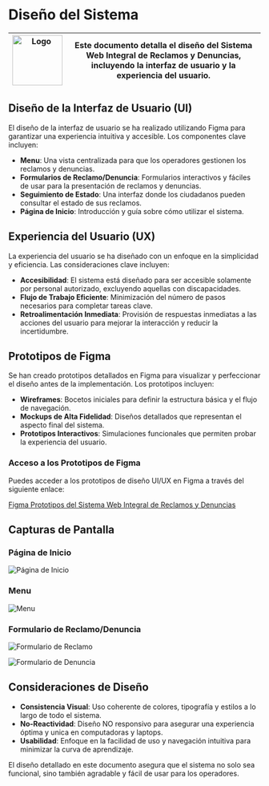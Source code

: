 # Diseño del Sistema
| <img src="../assets/docs/logo-diseño.png" alt="Logo" width="100"/> | Este documento detalla el diseño del Sistema Web Integral de Reclamos y Denuncias, incluyendo la interfaz de usuario y la experiencia del usuario. |
|------------------------------------------------|---------------------------------------------------------------------------------------------------------------------------------------------------------------------------------------------------------------------------|

## Diseño de la Interfaz de Usuario (UI)

El diseño de la interfaz de usuario se ha realizado utilizando Figma para garantizar una experiencia intuitiva y accesible. Los componentes clave incluyen:

- **Menu**: Una vista centralizada para que los operadores gestionen los reclamos y denuncias.
- **Formularios de Reclamo/Denuncia**: Formularios interactivos y fáciles de usar para la presentación de reclamos y denuncias.
- **Seguimiento de Estado**: Una interfaz donde los ciudadanos pueden consultar el estado de sus reclamos.
- **Página de Inicio**: Introducción y guía sobre cómo utilizar el sistema.

## Experiencia del Usuario (UX)

La experiencia del usuario se ha diseñado con un enfoque en la simplicidad y eficiencia. Las consideraciones clave incluyen:

- **Accesibilidad**: El sistema está diseñado para ser accesible solamente por personal autorizado, excluyendo aquellas con discapacidades.
- **Flujo de Trabajo Eficiente**: Minimización del número de pasos necesarios para completar tareas clave.
- **Retroalimentación Inmediata**: Provisión de respuestas inmediatas a las acciones del usuario para mejorar la interacción y reducir la incertidumbre.

## Prototipos de Figma

Se han creado prototipos detallados en Figma para visualizar y perfeccionar el diseño antes de la implementación. Los prototipos incluyen:

- **Wireframes**: Bocetos iniciales para definir la estructura básica y el flujo de navegación.
- **Mockups de Alta Fidelidad**: Diseños detallados que representan el aspecto final del sistema.
- **Prototipos Interactivos**: Simulaciones funcionales que permiten probar la experiencia del usuario.

### Acceso a los Prototipos de Figma

Puedes acceder a los prototipos de diseño UI/UX en Figma a través del siguiente enlace:

[Figma Prototipos del Sistema Web Integral de Reclamos y Denuncias](https://www.figma.com/design/AQDYfvSV9g8uzWtasWxgzP/Centro-de-Llamadas?node-id=2-2&t=6kZzfmx6tvPjJqqg-1)

## Capturas de Pantalla

### Página de Inicio
![Página de Inicio](https://www.figma.com/proto/AQDYfvSV9g8uzWtasWxgzP/Centro-de-Llamadas?node-id=483-797&t=zYiAvsNEIZC0zPnD-1&scaling=scale-down-width&content-scaling=fixed&page-id=2%3A2&starting-point-node-id=483%3A797&show-proto-sidebar=1)

### Menu
![Menu](https://www.figma.com/proto/AQDYfvSV9g8uzWtasWxgzP/Centro-de-Llamadas?node-id=147-7145&t=zYiAvsNEIZC0zPnD-1&scaling=scale-down-width&content-scaling=fixed&page-id=2%3A2&starting-point-node-id=483%3A797&show-proto-sidebar=1)

### Formulario de Reclamo/Denuncia
![Formulario de Reclamo](https://www.figma.com/proto/AQDYfvSV9g8uzWtasWxgzP/Centro-de-Llamadas?node-id=147-6985&t=zYiAvsNEIZC0zPnD-1&scaling=scale-down-width&content-scaling=fixed&page-id=2%3A2&starting-point-node-id=483%3A797&show-proto-sidebar=1)

![Formulario de Denuncia](https://www.figma.com/proto/AQDYfvSV9g8uzWtasWxgzP/Centro-de-Llamadas?node-id=147-5232&t=zYiAvsNEIZC0zPnD-1&scaling=scale-down-width&content-scaling=fixed&page-id=2%3A2&starting-point-node-id=483%3A797&show-proto-sidebar=1)

## Consideraciones de Diseño

- **Consistencia Visual**: Uso coherente de colores, tipografía y estilos a lo largo de todo el sistema.
- **No-Reactividad**: Diseño NO responsivo para asegurar una experiencia óptima y unica en computadoras y laptops.
- **Usabilidad**: Enfoque en la facilidad de uso y navegación intuitiva para minimizar la curva de aprendizaje.

El diseño detallado en este documento asegura que el sistema no solo sea funcional, sino también agradable y fácil de usar para los operadores.
